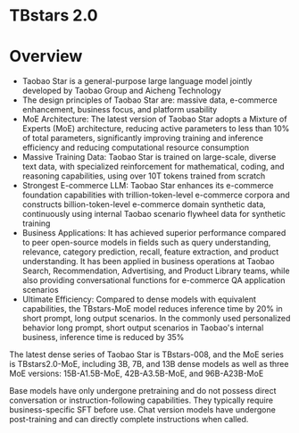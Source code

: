 # TBstars 2.0

# Overview
- Taobao Star is a general-purpose large language model jointly developed by Taobao Group and Aicheng Technology
- The design principles of Taobao Star are: massive data, e-commerce enhancement, business focus, and platform usability
- MoE Architecture: The latest version of Taobao Star adopts a Mixture of Experts (MoE) architecture, reducing active parameters to less than 10% of total parameters, significantly improving training and inference efficiency and reducing computational resource consumption
- Massive Training Data: Taobao Star is trained on large-scale, diverse text data, with specialized reinforcement for mathematical, coding, and reasoning capabilities, using over 10T tokens trained from scratch
- Strongest E-commerce LLM: Taobao Star enhances its e-commerce foundation capabilities with trillion-token-level e-commerce corpora and constructs billion-token-level e-commerce domain synthetic data, continuously using internal Taobao scenario flywheel data for synthetic training
- Business Applications: It has achieved superior performance compared to peer open-source models in fields such as query understanding, relevance, category prediction, recall, feature extraction, and product understanding. It has been applied in business operations at Taobao Search, Recommendation, Advertising, and Product Library teams, while also providing conversational functions for e-commerce QA application scenarios
- Ultimate Efficiency: Compared to dense models with equivalent capabilities, the TBstars-MoE model reduces inference time by 20% in short prompt, long output scenarios. In the commonly used personalized behavior long prompt, short output scenarios in Taobao's internal business, inference time is reduced by 35%

The latest dense series of Taobao Star is TBstars-008, and the MoE series is TBstars2.0-MoE, including 3B, 7B, and 13B dense models as well as three MoE versions: 15B-A1.5B-MoE, 42B-A3.5B-MoE, and 96B-A23B-MoE

Base models have only undergone pretraining and do not possess direct conversation or instruction-following capabilities. They typically require business-specific SFT before use.
Chat version models have undergone post-training and can directly complete instructions when called.